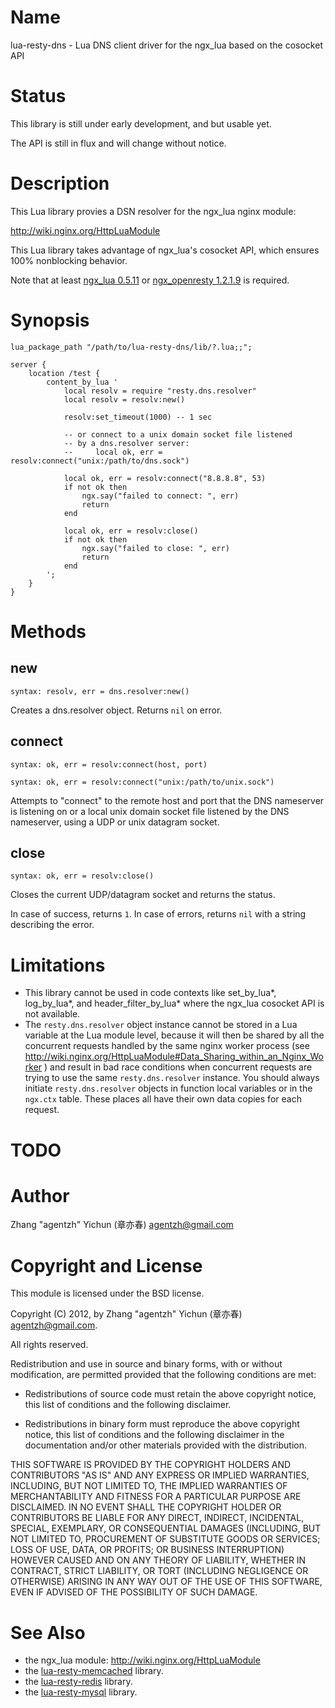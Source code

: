 Name
====

lua-resty-dns - Lua DNS client driver for the ngx_lua based on the cosocket API

Status
======

This library is still under early development, and but usable yet.

The API is still in flux and will change without notice.

Description
===========

This Lua library provies a DSN resolver for the ngx_lua nginx module:

http://wiki.nginx.org/HttpLuaModule

This Lua library takes advantage of ngx_lua's cosocket API, which ensures
100% nonblocking behavior.

Note that at least [ngx_lua 0.5.11](https://github.com/chaoslawful/lua-nginx-module/tags) or [ngx_openresty 1.2.1.9](http://openresty.org/#Download) is required.

Synopsis
========

    lua_package_path "/path/to/lua-resty-dns/lib/?.lua;;";

    server {
        location /test {
            content_by_lua '
                local resolv = require "resty.dns.resolver"
                local resolv = resolv:new()

                resolv:set_timeout(1000) -- 1 sec

                -- or connect to a unix domain socket file listened
                -- by a dns.resolver server:
                --     local ok, err = resolv:connect("unix:/path/to/dns.sock")

                local ok, err = resolv:connect("8.8.8.8", 53)
                if not ok then
                    ngx.say("failed to connect: ", err)
                    return
                end

                local ok, err = resolv:close()
                if not ok then
                    ngx.say("failed to close: ", err)
                    return
                end
            ';
        }
    }

Methods
=======

new
---
`syntax: resolv, err = dns.resolver:new()`

Creates a dns.resolver object. Returns `nil` on error.

connect
-------
`syntax: ok, err = resolv:connect(host, port)`

`syntax: ok, err = resolv:connect("unix:/path/to/unix.sock")`

Attempts to "connect" to the remote host and port that the DNS nameserver is listening on or a local unix domain socket file listened by the DNS nameserver, using a UDP or unix datagram socket.

close
-----
`syntax: ok, err = resolv:close()`

Closes the current UDP/datagram socket and returns the status.

In case of success, returns `1`. In case of errors, returns `nil` with a string describing the error.

Limitations
===========

* This library cannot be used in code contexts like set_by_lua*, log_by_lua*, and
header_filter_by_lua* where the ngx_lua cosocket API is not available.
* The `resty.dns.resolver` object instance cannot be stored in a Lua variable at the Lua module level,
because it will then be shared by all the concurrent requests handled by the same nginx
 worker process (see
http://wiki.nginx.org/HttpLuaModule#Data_Sharing_within_an_Nginx_Worker ) and
result in bad race conditions when concurrent requests are trying to use the same `resty.dns.resolver` instance.
You should always initiate `resty.dns.resolver` objects in function local
variables or in the `ngx.ctx` table. These places all have their own data copies for
each request.

TODO
====

Author
======

Zhang "agentzh" Yichun (章亦春) <agentzh@gmail.com>

Copyright and License
=====================

This module is licensed under the BSD license.

Copyright (C) 2012, by Zhang "agentzh" Yichun (章亦春) <agentzh@gmail.com>.

All rights reserved.

Redistribution and use in source and binary forms, with or without modification, are permitted provided that the following conditions are met:

* Redistributions of source code must retain the above copyright notice, this list of conditions and the following disclaimer.

* Redistributions in binary form must reproduce the above copyright notice, this list of conditions and the following disclaimer in the documentation and/or other materials provided with the distribution.

THIS SOFTWARE IS PROVIDED BY THE COPYRIGHT HOLDERS AND CONTRIBUTORS "AS IS" AND ANY EXPRESS OR IMPLIED WARRANTIES, INCLUDING, BUT NOT LIMITED TO, THE IMPLIED WARRANTIES OF MERCHANTABILITY AND FITNESS FOR A PARTICULAR PURPOSE ARE DISCLAIMED. IN NO EVENT SHALL THE COPYRIGHT HOLDER OR CONTRIBUTORS BE LIABLE FOR ANY DIRECT, INDIRECT, INCIDENTAL, SPECIAL, EXEMPLARY, OR CONSEQUENTIAL DAMAGES (INCLUDING, BUT NOT LIMITED TO, PROCUREMENT OF SUBSTITUTE GOODS OR SERVICES; LOSS OF USE, DATA, OR PROFITS; OR BUSINESS INTERRUPTION) HOWEVER CAUSED AND ON ANY THEORY OF LIABILITY, WHETHER IN CONTRACT, STRICT LIABILITY, OR TORT (INCLUDING NEGLIGENCE OR OTHERWISE) ARISING IN ANY WAY OUT OF THE USE OF THIS SOFTWARE, EVEN IF ADVISED OF THE POSSIBILITY OF SUCH DAMAGE.

See Also
========
* the ngx_lua module: http://wiki.nginx.org/HttpLuaModule
* the [lua-resty-memcached](https://github.com/agentzh/lua-resty-memcached) library.
* the [lua-resty-redis](https://github.com/agentzh/lua-resty-redis) library.
* the [lua-resty-mysql](https://github.com/agentzh/lua-resty-mysql) library.


